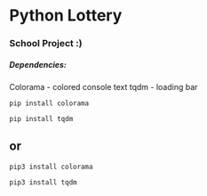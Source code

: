 # Python Lottery

### School Project :)

##### Dependencies:
Colorama - colored console text
tqdm - loading bar

```
pip install colorama
```
```
pip install tqdm
```

## or

```
pip3 install colorama
```
```
pip3 install tqdm
```


